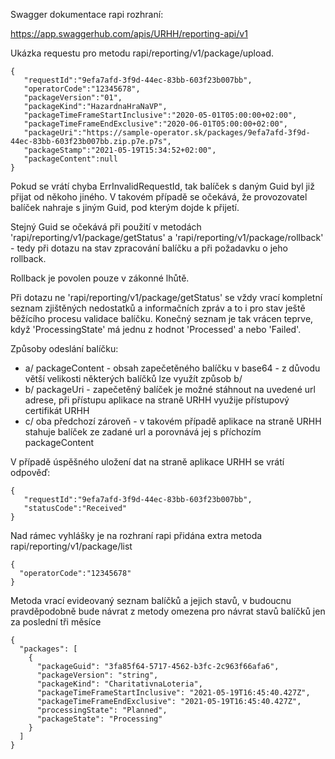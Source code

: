 Swagger dokumentace rapi rozhraní:

https://app.swaggerhub.com/apis/URHH/reporting-api/v1


Ukázka requestu pro metodu rapi/reporting/v1/package/upload.

```
{
   "requestId":"9efa7afd-3f9d-44ec-83bb-603f23b007bb",
   "operatorCode":"12345678",
   "packageVersion":"01",
   "packageKind":"HazardnaHraNaVP",
   "packageTimeFrameStartInclusive":"2020-05-01T05:00:00+02:00",
   "packageTimeFrameEndExclusive":"2020-06-01T05:00:00+02:00",
   "packageUri":"https://sample-operator.sk/packages/9efa7afd-3f9d-44ec-83bb-603f23b007bb.zip.p7e.p7s",
   "packageStamp":"2021-05-19T15:34:52+02:00",
   "packageContent":null
}
```

Pokud se vrátí chyba ErrInvalidRequestId, tak balíček s daným Guid byl již přijat od někoho jiného. V takovém případě se očekává, že provozovatel balíček nahraje s jiným Guid, pod kterým dojde k přijetí.

Stejný Guid se očekává při použití v metodách 'rapi/reporting/v1/package/getStatus' a 'rapi/reporting/v1/package/rollback' - tedy při dotazu na stav zpracování balíčku a při požadavku o jeho rollback.

Rollback je povolen pouze v zákonné lhůtě.

Při dotazu ne 'rapi/reporting/v1/package/getStatus' se vždy vrací kompletní seznam zjištěných nedostatků a informačních zpráv a to i pro stav ještě běžícího procesu validace balíčku. Konečný seznam je tak vrácen teprve, když 'ProcessingState' má jednu z hodnot 'Processed' a nebo 'Failed'.

Způsoby odeslání balíčku:
* a/ packageContent - obsah zapečetěného balíčku v base64 - z důvodu větší velikosti některých balíčků lze využít způsob b/
* b/ packageUri - zapečetěný balíček je možné stáhnout na uvedené url adrese, při přístupu aplikace na straně URHH využije přístupový certifikát URHH
* c/ oba předchozí zároveň - v takovém případě aplikace na straně URHH stahuje balíček ze zadané url a porovnává jej s příchozím packageContent

V případě úspěšného uložení dat na straně aplikace URHH se vrátí odpověď:
```
{
   "requestId":"9efa7afd-3f9d-44ec-83bb-603f23b007bb",
   "statusCode":"Received"
}
```

Nad rámec vyhlášky je na rozhraní rapi přidána extra metoda rapi/reporting/v1/package/list
```
{
  "operatorCode":"12345678"
}
```
Metoda vrací evideovaný seznam balíčků a jejich stavů, v budoucnu pravděpodobně bude návrat z metody omezena pro návrat stavů balíčků jen za poslední tři měsíce
```
{
  "packages": [
    {
      "packageGuid": "3fa85f64-5717-4562-b3fc-2c963f66afa6",
      "packageVersion": "string",
      "packageKind": "CharitativnaLoteria",
      "packageTimeFrameStartInclusive": "2021-05-19T16:45:40.427Z",
      "packageTimeFrameEndExclusive": "2021-05-19T16:45:40.427Z",
      "processingState": "Planned",
      "packageState": "Processing"
    }
  ]
}
```
